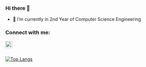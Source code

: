 ### Hi there 👋

- 🔭 I’m currently in 2nd Year of Computer Science Engineering 

### Connect with me:

[<img align="left" alt="sreshtha10 | LinkedIn" width="22px" src="https://cdn.jsdelivr.net/npm/simple-icons@v3/icons/linkedin.svg" />][linkedin]

<br />

<br />

[linkedin]: https://www.linkedin.com/in/sreshtha-mehrotra-1968a7193/
[a]: https://github.com/sreshtha10


[![Top Langs](https://github-readme-stats.vercel.app/api/top-langs/?username=sreshtha10&layout=compact&theme=dark&langs_count=10&hide=html,shell)](https://github.com/anuraghazra/github-readme-stats)
